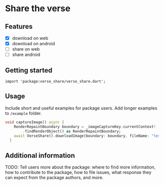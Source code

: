 # Share the verse

## Features

- [x] download on web
- [x] download on android
- [ ] share on web
- [ ] share android

## Getting started

`import 'package:verse_share/verse_share.dart';`

## Usage

Include short and useful examples for package users. Add longer examples
to `/example` folder.

```dart
void captureImage() async {
    RenderRepaintBoundary boundary = _imageCaptureKey.currentContext!
        .findRenderObject() as RenderRepaintBoundary;
    await VerseShare().downloadImage(boundary: boundary, fileName: "test");
  }
```

## Additional information

TODO: Tell users more about the package: where to find more information, how to
contribute to the package, how to file issues, what response they can expect
from the package authors, and more.
